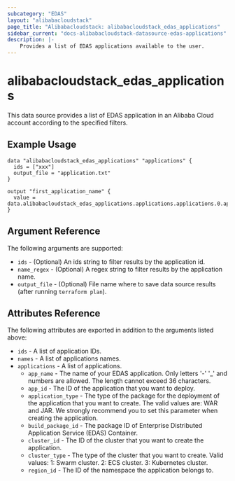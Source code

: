 ```yaml
---
subcategory: "EDAS"
layout: "alibabacloudstack"
page_title: "Alibabacloudstack: alibabacloudstack_edas_applications"
sidebar_current: "docs-alibabacloudstack-datasource-edas-applications"
description: |-
    Provides a list of EDAS applications available to the user.
---
```


# alibabacloudstack\_edas\_applications

This data source provides a list of EDAS application in an Alibaba Cloud account according to the specified filters.


## Example Usage

```
data "alibabacloudstack_edas_applications" "applications" {
  ids = ["xxx"]
  output_file = "application.txt"
}

output "first_application_name" {
  value = data.alibabacloudstack_edas_applications.applications.applications.0.app_name
}
```

## Argument Reference

The following arguments are supported:

* `ids` - (Optional) An ids string to filter results by the application id. 
* `name_regex` - (Optional) A regex string to filter results by the application name. 
* `output_file` - (Optional) File name where to save data source results (after running `terraform plan`).

## Attributes Reference

The following attributes are exported in addition to the arguments listed above:
* `ids` - A list of application IDs.
* `names` - A list of applications names.
* `applications` - A list of applications.
  * `app_name` - The name of your EDAS application. Only letters '-' '_' and numbers are allowed. The length cannot exceed 36 characters.
  * `app_id` - The ID of the application that you want to deploy.
  * `application_type` - The type of the package for the deployment of the application that you want to create. The valid values are: WAR and JAR. We strongly recommend you to set this parameter when creating the application.
  * `build_package_id` - The package ID of Enterprise Distributed Application Service (EDAS) Container.
  * `cluster_id` - The ID of the cluster that you want to create the application.
  * `cluster_type` -  The type of the cluster that you want to create. Valid values: 1: Swarm cluster. 2: ECS cluster. 3: Kubernetes cluster.
  * `region_id` - The ID of the namespace the application belongs to.

